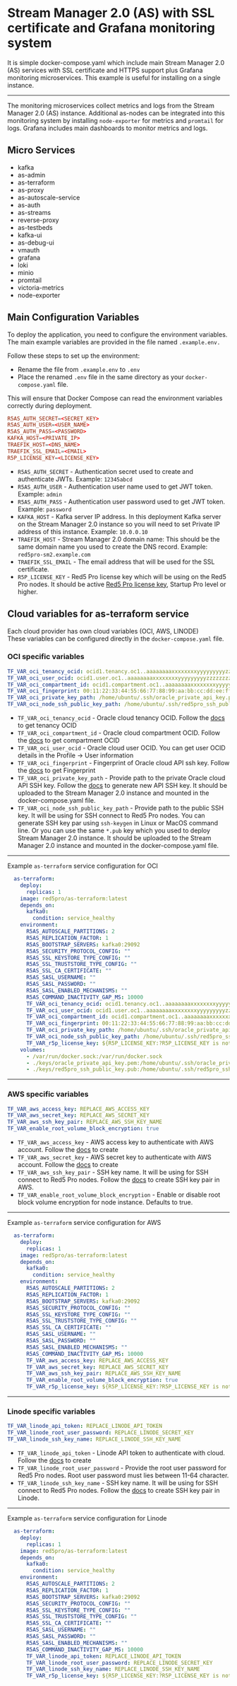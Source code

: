 # Stream Manager 2.0 (AS) with SSL certificate and Grafana monitoring system

It is simple docker-compose.yaml which include main Stream Manager 2.0 (AS) services with SSL certificate and HTTPS support plus Grafana monitoring microservices.
This example is useful for installing on a single instance.

---

The monitoring microservices collect metrics and logs from the Stream Manager 2.0 (AS) instance. Additional as-nodes can be integrated into this monitoring system by installing `node-exporter` for metrics and `promtail` for logs.
Grafana includes main dashboards to monitor metrics and logs.

## Micro Services

* kafka
* as-admin
* as-terraform
* as-proxy
* as-autoscale-service
* as-auth
* as-streams
* reverse-proxy
* as-testbeds
* kafka-ui
* as-debug-ui
* vmauth
* grafana
* loki
* minio
* promtail
* victoria-metrics
* node-exporter

## Main Configuration Variables

To deploy the application, you need to configure the environment variables. The main example variables are provided in the file named `.example.env.`  

Follow these steps to set up the environment:

* Rename the file from `.example.env` to `.env`
* Place the renamed `.env` file in the same directory as your `docker-compose.yaml` file.

This will ensure that Docker Compose can read the environment variables correctly during deployment.

```conf
R5AS_AUTH_SECRET=<SECRET_KEY>
R5AS_AUTH_USER=<USER_NAME>
R5AS_AUTH_PASS=<PASSWORD>
KAFKA_HOST=<PRIVATE_IP>
TRAEFIK_HOST=<DNS_NAME>
TRAEFIK_SSL_EMAIL=<EMAIL>
R5P_LICENSE_KEY=<LICENSE_KEY>
```

* `R5AS_AUTH_SECRET` - Authentication secret used to create and authenticate JWTs. Example: `12345abcd`
* `R5AS_AUTH_USER` - Authentication user name used to get JWT token. Example: `admin`
* `R5AS_AUTH_PASS` - Authentication user password used to get JWT token. Example: `password`
* `KAFKA_HOST` - Kafka server IP address. In this deployment Kafka server on the Stream Manager 2.0 instance so you will need to set Private IP address of this instance. Example: `10.0.0.10`
* `TRAEFIK_HOST` - Stream Manager 2.0 domain name: This should be the same domain name you used to create the DNS record. Example: `red5pro-sm2.example.com`
* `TRAEFIK_SSL_EMAIL` - The email address that will be used for the SSL certificate.
* `R5P_LICENSE_KEY` - Red5 Pro license key which will be using on the Red5 Pro nodes. It should be active [Red5 Pro license key](https://account.red5.net/overview), Startup Pro level or higher.

## Cloud variables for as-terraform service

Each cloud provider has own cloud variables (OCI, AWS, LINODE)  
These variables can be configured directly in the `docker-compose.yaml` file.

### OCI specific variables

```yaml
TF_VAR_oci_tenancy_ocid: ocid1.tenancy.oc1..aaaaaaaaxxxxxxxxyyyyyyyyyzzzzzzzz
TF_VAR_oci_user_ocid: ocid1.user.oc1..aaaaaaaaxxxxxxxxyyyyyyyyyzzzzzzzz
TF_VAR_oci_compartment_id: ocid1.compartment.oc1..aaaaaaaaxxxxxxxxyyyyyyyyyzzzzzzzz
TF_VAR_oci_fingerprint: 00:11:22:33:44:55:66:77:88:99:aa:bb:cc:dd:ee:ff
TF_VAR_oci_private_key_path: /home/ubuntu/.ssh/oracle_private_api_key.pem
TF_VAR_oci_node_ssh_public_key_path: /home/ubuntu/.ssh/red5pro_ssh_public_key.pub
```

* `TF_VAR_oci_tenancy_ocid` -  Oracle cloud tenancy OCID. Follow the [docs](https://docs.oracle.com/en-us/iaas/Content/Identity/tenancy/managingtenancy.htm) to get tenancy OCID
* `TF_VAR_oci_compartment_id` - Oracle cloud compartment OCID. Follow the [docs](https://docs.oracle.com/en-us/iaas/Content/GSG/Tasks/contactingsupport_topic-Locating_Oracle_Cloud_Infrastructure_IDs.htm#Finding_the_OCID_of_a_Compartment) to get compartment OCID
* `TF_VAR_oci_user_ocid` - Oracle cloud user OCID. You can get user OCID details in the Profile &rarr; User information
* `TF_VAR_oci_fingerprint` - Fingerprint of Oracle cloud API ssh key. Follow the [docs](https://docs.oracle.com/en-us/iaas/Content/API/Concepts/apisigningkey.htm#two) to get Fingerprint
* `TF_VAR_oci_private_key_path` - Provide path to the private Oracle cloud API SSH key. Follow the [docs](https://docs.oracle.com/en-us/iaas/Content/API/Concepts/apisigningkey.htm#two) to generate new API SSH key. It should be uploaded to the Stream Manager 2.0 instance and mounted in the docker-compose.yaml file.
* `TF_VAR_oci_node_ssh_public_key_path` - Provide path to the public SSH key. It will be using for SSH connect to Red5 Pro nodes. You can generate SSH key par using `ssh-keygen` in Linux or MacOS command line. Or you can use the same `*.pub` key which you used to deploy Stream Manager 2.0 instance. It should be uploaded to the Stream Manager 2.0 instance and mounted in the docker-compose.yaml file.

---
Example `as-terraform` service configuration for OCI

```yaml
  as-terraform:
    deploy:
      replicas: 1
    image: red5pro/as-terraform:latest
    depends_on:
      kafka0:
        condition: service_healthy
    environment:
      R5AS_AUTOSCALE_PARTITIONS: 2
      R5AS_REPLICATION_FACTOR: 1
      R5AS_BOOTSTRAP_SERVERS: kafka0:29092
      R5AS_SECURITY_PROTOCOL_CONFIG: ""
      R5AS_SSL_KEYSTORE_TYPE_CONFIG: ""
      R5AS_SSL_TRUSTSTORE_TYPE_CONFIG: ""
      R5AS_SSL_CA_CERTIFICATE: ""
      R5AS_SASL_USERNAME: ""
      R5AS_SASL_PASSWORD: ""
      R5AS_SASL_ENABLED_MECHANISMS: ""
      R5AS_COMMAND_INACTIVITY_GAP_MS: 10000
      TF_VAR_oci_tenancy_ocid: ocid1.tenancy.oc1..aaaaaaaaxxxxxxxxyyyyyyyyyzzzzzzzz
      TF_VAR_oci_user_ocid: ocid1.user.oc1..aaaaaaaaxxxxxxxxyyyyyyyyyzzzzzzzz
      TF_VAR_oci_compartment_id: ocid1.compartment.oc1..aaaaaaaaxxxxxxxxyyyyyyyyyzzzzzzzz
      TF_VAR_oci_fingerprint: 00:11:22:33:44:55:66:77:88:99:aa:bb:cc:dd:ee:ff
      TF_VAR_oci_private_key_path: /home/ubuntu/.ssh/oracle_private_api_key.pem
      TF_VAR_oci_node_ssh_public_key_path: /home/ubuntu/.ssh/red5pro_ssh_public_key.pub
      TF_VAR_r5p_license_key: ${R5P_LICENSE_KEY:?R5P_LICENSE_KEY is not set}
    volumes:
      - /var/run/docker.sock:/var/run/docker.sock
      - ./keys/oracle_private_api_key.pem:/home/ubuntu/.ssh/oracle_private_api_key.pem
      - ./keys/red5pro_ssh_public_key.pub:/home/ubuntu/.ssh/red5pro_ssh_public_key.pub
```

---

### AWS specific variables

```yaml
TF_VAR_aws_access_key: REPLACE_AWS_ACCESS_KEY
TF_VAR_aws_secret_key: REPLACE_AWS_SECRET_KEY
TF_VAR_aws_ssh_key_pair: REPLACE_AWS_SSH_KEY_NAME
TF_VAR_enable_root_volume_block_encryption: true
```

* `TF_VAR_aws_access_key` - AWS access key to authenticate with AWS account. Follow the [docs](https://docs.aws.amazon.com/IAM/latest/UserGuide/id_credentials_access-keys.html) to create
* `TF_VAR_aws_secret_key` - AWS secret key to authenticate with AWS account. Follow the [docs](https://docs.aws.amazon.com/IAM/latest/UserGuide/id_credentials_access-keys.html) to create
* `TF_VAR_aws_ssh_key_pair` - SSH key name. It will be using for SSH connect to Red5 Pro nodes. Follow the [docs](https://docs.aws.amazon.com/AWSEC2/latest/UserGuide/create-key-pairs.html) to create SSH key pair in AWS.
* `TF_VAR_enable_root_volume_block_encryption` - Enable or disable root block volume encryption for node instance. Defaults to true.

---
Example `as-terraform` service configuration for AWS

```yaml
  as-terraform:
    deploy:
      replicas: 1
    image: red5pro/as-terraform:latest
    depends_on:
      kafka0:
        condition: service_healthy
    environment:
      R5AS_AUTOSCALE_PARTITIONS: 2
      R5AS_REPLICATION_FACTOR: 1
      R5AS_BOOTSTRAP_SERVERS: kafka0:29092
      R5AS_SECURITY_PROTOCOL_CONFIG: ""
      R5AS_SSL_KEYSTORE_TYPE_CONFIG: ""
      R5AS_SSL_TRUSTSTORE_TYPE_CONFIG: ""
      R5AS_SSL_CA_CERTIFICATE: ""
      R5AS_SASL_USERNAME: ""
      R5AS_SASL_PASSWORD: ""
      R5AS_SASL_ENABLED_MECHANISMS: ""
      R5AS_COMMAND_INACTIVITY_GAP_MS: 10000
      TF_VAR_aws_access_key: REPLACE_AWS_ACCESS_KEY
      TF_VAR_aws_secret_key: REPLACE_AWS_SECRET_KEY
      TF_VAR_aws_ssh_key_pair: REPLACE_AWS_SSH_KEY_NAME
      TF_VAR_enable_root_volume_block_encryption: true
      TF_VAR_r5p_license_key: ${R5P_LICENSE_KEY:?R5P_LICENSE_KEY is not set}
```

---

### Linode specific variables

```yaml
TF_VAR_linode_api_token: REPLACE_LINODE_API_TOKEN
TF_VAR_linode_root_user_password: REPLACE_LINODE_SECRET_KEY
TF_VAR_linode_ssh_key_name: REPLACE_LINODE_SSH_KEY_NAME
```

* `TF_VAR_linode_api_token` - Linode API token to authenticate with cloud. Follow the [docs](https://cloud.linode.com/profile/tokens) to create
* `TF_VAR_linode_root_user_password` - Provide the root user password for Red5 Pro nodes. Root user password must lies between 11-64 character.
* `TF_VAR_linode_ssh_key_name` - SSH key name. It will be using for SSH connect to Red5 Pro nodes. Follow the [docs](https://techdocs.akamai.com/cloud-computing/docs/manage-ssh-keys) to create SSH key pair in Linode.

---
Example `as-terraform` service configuration for Linode

```yaml
  as-terraform:
    deploy:
      replicas: 1
    image: red5pro/as-terraform:latest
    depends_on:
      kafka0:
        condition: service_healthy
    environment:
      R5AS_AUTOSCALE_PARTITIONS: 2
      R5AS_REPLICATION_FACTOR: 1
      R5AS_BOOTSTRAP_SERVERS: kafka0:29092
      R5AS_SECURITY_PROTOCOL_CONFIG: ""
      R5AS_SSL_KEYSTORE_TYPE_CONFIG: ""
      R5AS_SSL_TRUSTSTORE_TYPE_CONFIG: ""
      R5AS_SSL_CA_CERTIFICATE: ""
      R5AS_SASL_USERNAME: ""
      R5AS_SASL_PASSWORD: ""
      R5AS_SASL_ENABLED_MECHANISMS: ""
      R5AS_COMMAND_INACTIVITY_GAP_MS: 10000
      TF_VAR_linode_api_token: REPLACE_LINODE_API_TOKEN
      TF_VAR_linode_root_user_password: REPLACE_LINODE_SECRET_KEY
      TF_VAR_linode_ssh_key_name: REPLACE_LINODE_SSH_KEY_NAME
      TF_VAR_r5p_license_key: ${R5P_LICENSE_KEY:?R5P_LICENSE_KEY is not set}
```
